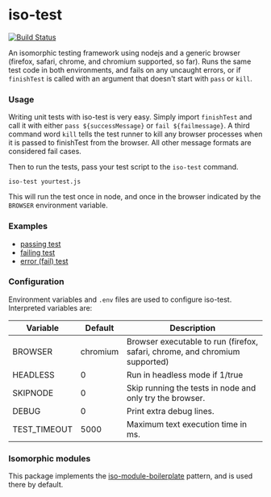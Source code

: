 # iso-test

[![Build Status](https://travis-ci.org/isysd-mirror/iso-test.svg?branch=isysd)](https://travis-ci.org/isysd-mirror/iso-test)

An isomorphic testing framework using nodejs and a generic browser (firefox, safari, chrome, and chromium supported, so far). Runs the same test code in both environments, and fails on any uncaught errors, or if `finishTest` is called with an argument that doesn't start with `pass` or `kill`.

### Usage

Writing unit tests with iso-test is very easy. Simply import `finishTest` and call it with either `pass ${successMessage}` or `fail ${failmessage}`. A third command word `kill` tells the test runner to kill any browser processes when it is passed to finishTest from the browser. All other message formats are considered fail cases.

Then to run the tests, pass your test script to the `iso-test` command.

```
iso-test yourtest.js
```

This will run the test once in node, and once in the browser indicated by the `BROWSER` environment variable.

### Examples

 + [passing test](https://github.com/isysd-mirror/iso-test/blob/isysd/pass.js)
 + [failing test](https://github.com/isysd-mirror/iso-test/blob/isysd/fail.js)
 + [error (fail) test](https://github.com/isysd-mirror/iso-test/blob/isysd/error.js)

### Configuration

Environment variables and `.env` files are used to configure iso-test. Interpreted variables are:

| Variable | Default | Description |
|----------|---------|-------------|
| BROWSER  | chromium | Browser executable to run (firefox, safari, chrome, and chromium supported) |
| HEADLESS | 0       | Run in headless mode if 1/true |
| SKIPNODE | 0       | Skip running the tests in node and only try the browser. |
| DEBUG    | 0       | Print extra debug lines. |
| TEST_TIMEOUT | 5000 | Maximum text execution time in ms. |

### Isomorphic modules

This package implements the [iso-module-boilerplate](https://github.com/isysd-mirror/iso-module-boilerplate) pattern, and is used there by default.
